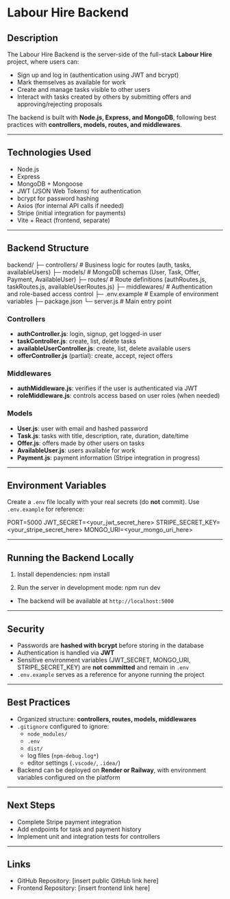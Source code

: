 # Labour Hire Backend

## Description
The Labour Hire Backend is the server-side of the full-stack **Labour Hire** project, where users can:
- Sign up and log in (authentication using JWT and bcrypt)
- Mark themselves as available for work
- Create and manage tasks visible to other users
- Interact with tasks created by others by submitting offers and approving/rejecting proposals

The backend is built with **Node.js, Express, and MongoDB**, following best practices with **controllers, models, routes, and middlewares**.

---

## Technologies Used
- Node.js
- Express
- MongoDB + Mongoose
- JWT (JSON Web Tokens) for authentication
- bcrypt for password hashing
- Axios (for internal API calls if needed)
- Stripe (initial integration for payments)
- Vite + React (frontend, separate)

---

## Backend Structure
backend/
├─ controllers/          # Business logic for routes (auth, tasks, availableUsers)
├─ models/               # MongoDB schemas (User, Task, Offer, Payment, AvailableUser)
├─ routes/               # Route definitions (authRoutes.js, taskRoutes.js, availableUserRoutes.js)
├─ middlewares/          # Authentication and role-based access control
├─ .env.example          # Example of environment variables
├─ package.json
└─ server.js             # Main entry point

### Controllers
- **authController.js**: login, signup, get logged-in user
- **taskController.js**: create, list, delete tasks
- **availableUserController.js**: create, list, delete available users
- **offerController.js** (partial): create, accept, reject offers

### Middlewares
- **authMiddleware.js**: verifies if the user is authenticated via JWT
- **roleMiddleware.js**: controls access based on user roles (when needed)

### Models
- **User.js**: user with email and hashed password
- **Task.js**: tasks with title, description, rate, duration, date/time
- **Offer.js**: offers made by other users on tasks
- **AvailableUser.js**: users available for work
- **Payment.js**: payment information (Stripe integration in progress)

---

## Environment Variables
Create a `.env` file locally with your real secrets (do **not** commit). Use `.env.example` for reference:

PORT=5000
JWT_SECRET=<your_jwt_secret_here>
STRIPE_SECRET_KEY=<your_stripe_secret_here>
MONGO_URI=<your_mongo_uri_here>

---

## Running the Backend Locally
1. Install dependencies:
npm install

2. Run the server in development mode:
npm run dev

- The backend will be available at `http://localhost:5000`

---

## Security
- Passwords are **hashed with bcrypt** before storing in the database
- Authentication is handled via **JWT**
- Sensitive environment variables (JWT_SECRET, MONGO_URI, STRIPE_SECRET_KEY) are **not committed** and remain in `.env`
- `.env.example` serves as a reference for anyone running the project

---

## Best Practices
- Organized structure: **controllers, routes, models, middlewares**
- `.gitignore` configured to ignore:
  - `node_modules/`
  - `.env`
  - `dist/`
  - log files (`npm-debug.log*`)
  - editor settings (`.vscode/`, `.idea/`)
- Backend can be deployed on **Render or Railway**, with environment variables configured on the platform

---

## Next Steps
- Complete Stripe payment integration
- Add endpoints for task and payment history
- Implement unit and integration tests for controllers

---

## Links
- GitHub Repository: [insert public GitHub link here]
- Frontend Repository: [insert frontend link here]
